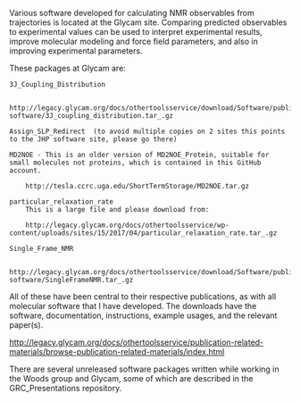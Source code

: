 
Various software developed for calculating NMR observables from trajectories is located 
at the Glycam site.  Comparing predicted observables to experimental values can be used 
to interpret experimental results, improve molecular modeling and force field parameters, 
and also in improving experimental parameters.  

These packages at Glycam are: 

    3J_Coupling_Distribution 
    
        http://legacy.glycam.org/docs/othertoolsservice/download/Software/publication-software/3J_coupling_distribution.tar_.gz
  
    Assign_SLP_Redirect  (to avoid multiple copies on 2 sites this points to the JHP software site, please go there)
  
    MD2NOE - This is an older version of MD2NOE_Protein, suitable for small molecules not proteins, which is contained in this GitHub account.
    
        http://tesla.ccrc.uga.edu/ShortTermStorage/MD2NOE.tar.gz
  
    particular_relaxation_rate
        This is a large file and please download from:
    
        http://legacy.glycam.org/docs/othertoolsservice/wp-content/uploads/sites/15/2017/04/particular_relaxation_rate.tar_.gz
  
    Single_Frame_NMR 
    
        http://legacy.glycam.org/docs/othertoolsservice/download/Software/publication-software/SingleFrameNMR.tar_.gz
        

All of these have been central to their respective publications, as with all molecular 
software that I have developed.  The downloads have the software, documentation, 
instructions, example usages, and the relevant paper(s).

http://legacy.glycam.org/docs/othertoolsservice/publication-related-materials/browse-publication-related-materials/index.html

There are several unreleased software packages written while working in the Woods group 
and Glycam, some of which are described in the GRC_Presentations repository.
